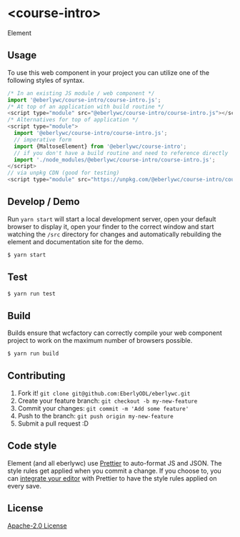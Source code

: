 # &lt;course-intro&gt;


Element
>

## Usage
To use this web component in your project you can utilize one of the following styles of syntax.

```js
/* In an existing JS module / web component */
import '@eberlywc/course-intro/course-intro.js';
/* At top of an application with build routine */
<script type="module" src="@eberlywc/course-intro/course-intro.js"></script>
/* Alternatives for top of application */
<script type="module">
  import '@eberlywc/course-intro/course-intro.js';
  // imperative form
  import {MaltoseElement} from '@eberlywc/course-intro';
  // if you don't have a build routine and need to reference directly
  import './node_modules/@eberlywc/course-intro/course-intro.js';
</script>
// via unpkg CDN (good for testing)
<script type="module" src="https://unpkg.com/@eberlywc/course-intro/course-intro.js"></script>
```

## Develop / Demo
Run `yarn start` will start a local development server, open your default browser to display it, open your finder to the correct window and start watching the `/src` directory for changes and automatically rebuilding the element and documentation site for the demo.
```bash
$ yarn start
```

## Test

```bash
$ yarn run test
```

## Build
Builds ensure that wcfactory can correctly compile your web component project to
work on the maximum number of browsers possible.
```bash
$ yarn run build
```

## Contributing

1. Fork it! `git clone git@github.com:EberlyODL/eberlywc.git`
2. Create your feature branch: `git checkout -b my-new-feature`
3. Commit your changes: `git commit -m 'Add some feature'`
4. Push to the branch: `git push origin my-new-feature`
5. Submit a pull request :D

## Code style

Element (and all eberlywc) use [Prettier][prettier] to auto-format JS and JSON.  The style rules get applied when you commit a change.  If you choose to, you can [integrate your editor][prettier-ed] with Prettier to have the style rules applied on every save.

[prettier]: https://github.com/prettier/prettier/
[prettier-ed]: https://github.com/prettier/prettier/#editor-integration
[polyserve]: https://github.com/Polymer/polyserve
[web-component-tester]: https://github.com/Polymer/web-component-tester

## License
[Apache-2.0 License](http://opensource.org/licenses/Apache-2.0)
